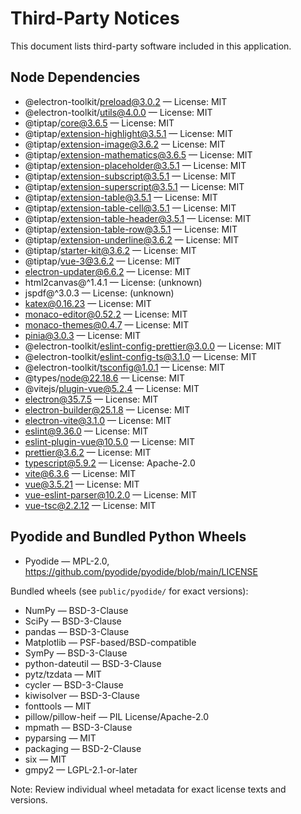 # Third-Party Notices

This document lists third-party software included in this application.

## Node Dependencies

- @electron-toolkit/preload@3.0.2 — License: MIT
- @electron-toolkit/utils@4.0.0 — License: MIT
- @tiptap/core@3.6.5 — License: MIT
- @tiptap/extension-highlight@3.5.1 — License: MIT
- @tiptap/extension-image@3.6.2 — License: MIT
- @tiptap/extension-mathematics@3.6.5 — License: MIT
- @tiptap/extension-placeholder@3.5.1 — License: MIT
- @tiptap/extension-subscript@3.5.1 — License: MIT
- @tiptap/extension-superscript@3.5.1 — License: MIT
- @tiptap/extension-table@3.5.1 — License: MIT
- @tiptap/extension-table-cell@3.5.1 — License: MIT
- @tiptap/extension-table-header@3.5.1 — License: MIT
- @tiptap/extension-table-row@3.5.1 — License: MIT
- @tiptap/extension-underline@3.6.2 — License: MIT
- @tiptap/starter-kit@3.6.2 — License: MIT
- @tiptap/vue-3@3.6.2 — License: MIT
- electron-updater@6.6.2 — License: MIT
- html2canvas@^1.4.1 — License: (unknown)
- jspdf@^3.0.3 — License: (unknown)
- katex@0.16.23 — License: MIT
- monaco-editor@0.52.2 — License: MIT
- monaco-themes@0.4.7 — License: MIT
- pinia@3.0.3 — License: MIT
- @electron-toolkit/eslint-config-prettier@3.0.0 — License: MIT
- @electron-toolkit/eslint-config-ts@3.1.0 — License: MIT
- @electron-toolkit/tsconfig@1.0.1 — License: MIT
- @types/node@22.18.6 — License: MIT
- @vitejs/plugin-vue@5.2.4 — License: MIT
- electron@35.7.5 — License: MIT
- electron-builder@25.1.8 — License: MIT
- electron-vite@3.1.0 — License: MIT
- eslint@9.36.0 — License: MIT
- eslint-plugin-vue@10.5.0 — License: MIT
- prettier@3.6.2 — License: MIT
- typescript@5.9.2 — License: Apache-2.0
- vite@6.3.6 — License: MIT
- vue@3.5.21 — License: MIT
- vue-eslint-parser@10.2.0 — License: MIT
- vue-tsc@2.2.12 — License: MIT

## Pyodide and Bundled Python Wheels

- Pyodide — MPL-2.0, https://github.com/pyodide/pyodide/blob/main/LICENSE

Bundled wheels (see `public/pyodide/` for exact versions):
- NumPy — BSD-3-Clause
- SciPy — BSD-3-Clause
- pandas — BSD-3-Clause
- Matplotlib — PSF-based/BSD-compatible
- SymPy — BSD-3-Clause
- python-dateutil — BSD-3-Clause
- pytz/tzdata — MIT
- cycler — BSD-3-Clause
- kiwisolver — BSD-3-Clause
- fonttools — MIT
- pillow/pillow-heif — PIL License/Apache-2.0
- mpmath — BSD-3-Clause
- pyparsing — MIT
- packaging — BSD-2-Clause
- six — MIT
- gmpy2 — LGPL-2.1-or-later

Note: Review individual wheel metadata for exact license texts and versions.
